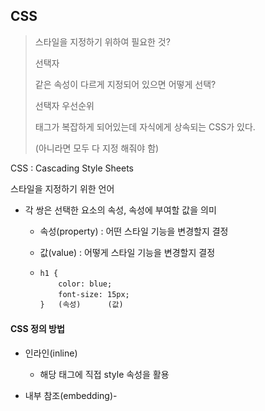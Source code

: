 ## CSS

> 스타일을 지정하기 위하여 필요한 것?
>
> 선택자
>
> 같은 속성이 다르게 지정되어 있으면 어떻게 선택?
>
> 선택자 우선순위
>
> 태그가 복잡하게 되어있는데 자식에게 상속되는 CSS가 있다.
>
> (아니라면 모두 다 지정 해줘야 함)

CSS : Cascading Style Sheets

스타일을 지정하기 위한 언어

* 각 쌍은 선택한 요소의 속성, 속성에 부여할 값을 의미

  * 속성(property) : 어떤 스타일 기능을 변경할지 결정

  * 값(value) : 어떻게 스타일 기능을 변경할지 결정

  * ```html
    h1 {
    	color: blue;
    	font-size: 15px;
    }   (속성)      (값)
    ```



#### CSS 정의 방법

* 인라인(inline)

  * 해당 태그에 직접 style 속성을 활용

* 내부 참조(embedding)-<style>

  * <head> 태그 내에 <style>에 지정

* 외부 참조 (주로 이것을 사용) - 분리된 CSS 파일

  * 외부 CSS 파일을 <head>내 <link> 통하여 불러오기




#### 선택자

* `*` : 전체 선택
* `태그명` : 요소 선택자
* `class` : class 선택자
* `# id` : id 선택자
* `div > .children` : 자식 선탲가
  * div 태그 바로 밑에 있는 children 클래스를 가진 것
* `div . baby` : 자손 선택자
  * div 태그 하위 모든 baby 클래스를 가진 것

```html
<div>
    <p>빨강</p>
    <p>빨강</p>
    <div>
        <p>I don't want red</p>
    </div>
</div>

div > p {
	color: red;
}
<!--div p { color: red}; 였다면 모든 p tag가 빨강이었을 것-->
```



#### 기본 선택자 우선순위

* `! important` 
* 인라인 `style`
* `*` < `태그명` < `.class` <`#id`
  * 같은 점수일 경우 CSS가 나중에 선언된 것.



#### CSS 상속

* 상속 되는 속성 (눈에 보이는 시각적인 요소)
  * style, text


* 상속 되지 않는 속성
  * margin, box, position



### CSS 기본 스타일

##### 크기

* px (픽셀)
  * 모니터 해상도의 한 화소인 픽셀 기준
  * 픽셀의 크기는 변하지 않으므로 고정된 단위
* %
  * 백분율 단위
  * 가변적인 레이아웃에 사용

* em
  * 바로위, 부모 요소에 대한 상속의 영향 받음
  * 배수단위, 요소에 지정된 사이즈에 상대적인 크기.
* rem
  * 상속의 영향 받지 않음
  * 최상위 요소(html)의 사이즈를 기준으로 배수 단위를 가짐 (기본 16px)

* viewport
  * 웹 페이지를 방문한 유저에게 바로 보이게 되는 웹 컨텐츠의 영역
  * 디바이스의 viewport를 기준으로 상대적인사이즈 결정
  * vw, vh, vmin, vmax


```html
<html lang="en">
<head>
  <title>Document</title>
  <style>
    .em {
      font-size: 1.5em;
    }

    .rem {
      font-size: 1.5rem;
    }
  </style>
</head>
<body>
  <!-- 부모(root => 16px) 대비 1.5배 ul => 24px-->
  <ul class="em">
    <!-- 부모(ul) 대비 1.5배 => 36px-->
    <li class="em">1.5em</li>
    <!--root 대비 1.5배 => 24px-->
    <li class="rem">1.5rem</li>
    <li>no class</li>
  </ul>
</body>
</html>
```



#### 결합자

* 자손 결합자
  * A 하위의 모든 B 요소 (A B {})
* 자식 결합자
  * A 바로 아래의 B 요소 (A > B {})
* 일반 형제 결합자
  * A의 형제 요소 중 뒤에 위치하는 B 요소를 모두 선택 (A ~ B{})
* 인접 형제 결합자
  * A의 형제 요소 중 바로 뒤에 위치하는 B  요소 선택 (A + B {})



### CSS Boxmodel

> 모든 요소가 네모
>
> 위에서 아래로, 왼쪽에서 오른쪽으로

* box model 구성요소
  * contents : 글이나 이미지 등 요소의 실제 내용
  * padding : 테두리 안쪽의 내부 여백 요소에 적용된 배경색. 이미지는 padding까지 적용
  * border : 테두리 영역
  * margin : 테두리 바깥의 외부여백. 배경색 지정 불가

![image-20220213232029320](CSS/image-20220213232029320.png)

* box model 너비지정(`box-sizing`)

> 너비 지정할건데 기준을 무엇으로 할것인지?

![image-20220213232724319](CSS/image-20220213232724319.png)

(shorthand로 표현)

```css
/*.border{
	border-width: 2px;
	border-style: dashed;
	border-color: black;
}*/
.border{
    border: 2px dashed black
}
```

###### box-sizing

* 기본적으로 box-sizing은 content의 사이즈 
  * padding을 제외한 순수 contents 영역만을 box로 지정

* box-sizing을 border-box로 설정하면 border까지의 너비를 봄



### CSS Display

> 모든 요소는 네모(박스모델)이고, 좌측 상단에 배치
>
> display에 따라 크기와 배치가 달라진다.

* display: block 
  * 아래로 쌓임
  * 줄 바꿈
  * 화면 크기 **전체**의 가로 폭을 차지
  * 블록 레벨 요소 안에 인라인 레벨 요소가 들어 있음.
    * `div / ul, ol , li /p / hr / form`
  * block : 너비를 가질수 없다면 자동으로 margin이 부여됨.
* display: inline
  * 우측으로 쌓임 
  * 줄 바꿈 일어나지 않는 행의 일부 요소
  * **content 너비**만큼 가로 폭 차지
  * **width, height, margin-top, margin-bottom 지정 불가**
    * 정의가 content 너비만큼만 차지하므로 
  * 상하 여백 : line-height로 지정
    * `span / a / img / input, label / b, em, i, strong`

```css
margin-right: auto;
text-align: left;

margin-left: auto;
text-align: right;

margin-right: auto;
margin-left: auto;
text-align: center;
```

* display: inline-block
  * block과 inline 레벨 요소의 특징
  * inline처럼 한줄에 표시 가능
  * block처럼 width, height, margin 속성 지정 가능
* none
  * 화면에표시하지 않고, 공간 부여 X
  * visibility: hidden 이 공간 부여되는 것과 다르게 영역을 차지하지 않음.



### CSS Position

* static : 모든 태그의 기본 값
  * 일반적인 요소의 배치 순서에 따름 (좌측 상단)
  * 부모 요소 내에서 배치될 때는 부모 요소의 위치를 기준으로 배치.

* 좌표 프로퍼디(`top, bottom, left, right`) 사용하여 이동 가능
  * relative : 상대위치
    * 기존 위치(static 위치) 기준으로 이동
    * 레이아웃에서 요소가 차지하는 공간은 static과 같음
  * absolute : 절대위치
    * 일반적인 흐름에서 제거 후 레이아웃에 공간 차지 않음
    * static 아닌 가장 가까이 있는 부모 요소를 기준
    * normal flow에서 벗어나 부모 요소를 기준으로 위치
  * fixed : 고정위치
    * 스크롤 시에도 항상 같은 위치
    * viewport 기준으로 위치



##### chrome devtools (ctrl + shift + i)

* view and chages css
